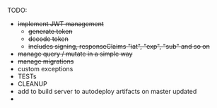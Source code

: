 TODO:
- ~~implement JWT management~~
  - ~~generate token~~
  - ~~decode token~~
  - ~~includes signing, responseClaims "iat", "exp", "sub" and so on~~
- ~~manage query / mutate in a simple way~~
- ~~manage migrations~~
- custom exceptions
- TESTs
- CLEANUP
- add to build server to autodeploy artifacts on master updated
- 